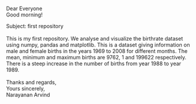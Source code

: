 Dear Everyone <br>
Good morning! <br>

Subject: first repository <br> <br>
This is my first repository. We analyse and visualize the birthrate dataset using numpy, pandas and matplotlib. This is a dataset giving 
information on male and female births in the years 1969 to 2008 for different months. The mean, minimum and maximum births are 9762, 1 
and 199622 respectively. There is a steep increase in the number of births from year 1988 to year 1989.
<br> <br>
Thanks and regards, <br>
Yours sincerely,    <br>
Narayanan Arvind    <br>
